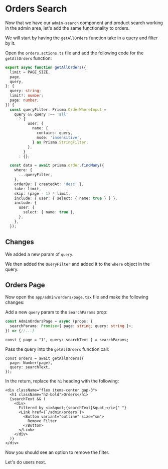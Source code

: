 # Orders Search

Now that we have our `admin-search` component and product search working in the admin area, let's add the same functionality to orders.

We will start by having the `getAllOrders` function take in a query and filter
by it.

Open the `orders.actions.ts` file and add the following code for the `getAllOrders` function:

```ts
export async function getAllOrders({
  limit = PAGE_SIZE,
  page,
  query,
}: {
  query: string;
  limit?: number;
  page: number;
}) {
  const queryFilter: Prisma.OrderWhereInput =
    query && query !== 'all'
      ? {
          user: {
            name: {
              contains: query,
              mode: 'insensitive',
            } as Prisma.StringFilter,
          },
        }
      : {};

  const data = await prisma.order.findMany({
    where: {
      ...queryFilter,
    },
    orderBy: { createdAt: 'desc' },
    take: limit,
    skip: (page - 1) * limit,
    include: { user: { select: { name: true } } },
    include: {
      user: {
        select: { name: true },
      },
    },
  });
```

## Changes

We added a new param of `query`.

We then added the `QueryFilter` and added it to the `where` object in the query.

## Orders Page

Now open the `app/admin/orders/page.tsx` file and make the following changes:

Add a new `query` param to the `SearchParams` prop:

```ts
const AdminOrdersPage = async (props: {
  searchParams: Promise<{ page: string; query: string }>;
}) => {//...}
```

```tsx
const { page = "1", query: searchText } = searchParams;
```

Pass the query into the `getAllOrders` function call:

```tsx
const orders = await getAllOrders({
  page: Number(page),
  query: searchText,
});
```

In the return, replace the `h1` heading with the following:

```tsx
<div className="flex items-center gap-3">
  <h1 className="h2-bold">Orders</h1>
  {searchText && (
    <div>
      Filtered by <i>&quot;{searchText}&quot;</i>{" "}
      <Link href={`/admin/orders`}>
        <Button variant="outline" size="sm">
          Remove Filter
        </Button>
      </Link>
    </div>
  )}
</div>
```

Now you should see an option to remove the filter.

Let's do users next.
